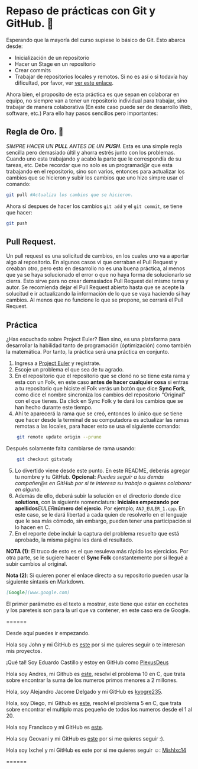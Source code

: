 
# Repaso de prácticas con Git y GitHub. 📖

Esperando que la mayoría del curso supiese lo básico de Git. Esto abarca desde:
- Inicialización de un repositorio
- Hacer un Stage en un repositorio
- Crear commits
- Trabajar de repositorios locales y remotos.
Si no es así o si todavía hay dificultad, por favor, ver [ver este enlace](https://git-scm.com/docs).

Ahora bien, el proposito de esta práctica es que sepan en colaborar en equipo, no siempre van a tener un repositorio individual para trabajar, sino trabajar de manera colaborativa (En este caso puede ser de desarrollo Web, software, etc.) Para ello hay pasos sencillos pero importantes:

## Regla de Oro. 🥇
*SIMPRE HACER UN **PULL** ANTES DE UN **PUSH***.
Esta es una simple regla sencilla pero demasiado últil y ahorra estrés junto con los problemas. 
Cuando uno esta trabajando y acabó la parte que le correspondía de su tareas, etc. Debe recordar que no solo es un programad@r que esta trabajando en el repositorio, sino son varios, entonces para actualizar los cambios que se hicieron y subir los cambios que uno hizo simpre usar el comando:

```bash
git pull #Actualiza los cambios que se hicieron.
 ```
Ahora sí despues de hacer los cambios ``git add`` y el ``git commit``, se tiene que hacer:

```bash
git push
```

## Pull Request.
Un pull request es una solicitud de cambios, en los cuales uno va a aportar algo al repositorio. En algunos casos vi que cerraban el Pull Request y creaban otro, pero esto en desarrollo no es una buena práctica, al menos que ya se haya solucionado el error o que no haya forma de solucionarlo se cierra. Esto sirve para no crear demasiados Pull Request del mismo tema y autor. Se recomienda dejar el Pull Request abierto hasta que se acepte la solucitud e ir actualizando la información de lo que se vaya haciendo si hay cambios. Al menos que no funcione lo que se propone, se cerrará el Pull Request.

## Práctica
¿Has escuchado sobre Project Euler? Bien sino, es una plataforma para desarrollar la habilidad tanto de programación (óptimización) como también la matemática.
Por tanto, la práctica será una práctica en conjunto. 

1. Ingresa a [Project Euler](https://projecteuler.net/) y registrate.
2. Escoje un problema el que sea de tu agrado.
3. En el repositorio que el repositorio que se clonó no se tiene esta rama y esta con un Folk, en este caso **antes de hacer cualquier cosa** si entras a tu repositorio que hiciste el Folk verás un botón que dice **Sync Fork**, como dice el nombre sincroniza los cambios del repositorio "Original" con el que tienes. Da click en Sync Folk y te dará los cambios que se han hecho durante este tiempo.
4. Ahí te aparecerá la rama que se creó, entonces lo único que se tiene que hacer desde la terminal de su computadora es actualizar las ramas remotas a las locales, para hacer esto se usa el siguiente comando:
```bash
    git remote update origin --prune
```
Después solamente falta cambiarse de rama usando: 
```bash
    git checkout gitstudy
```
5. Lo divertido viene desde este punto. En este README, deberás agregar tu nombre y tu GitHub. **Opcional:** *Puedes seguir a tus demás compañer@s en GitHub por si te interesa su trabajo o quieres colaborar en alguno*.
6. Además de ello, deberá subir la solución en el directorio donde dice **solutions**, con la siguiente nomenclatura: **Iniciales empezando por apellidos**_EULER_**número del ejercio**. Por ejemplo; `ANJ_EULER_1.cpp`. En este caso, se le dará libertad a cada quien de resolverlo en el lenguaje que le sea más cómodo, sin embargo, pueden tener una participación si lo hacen en C. 
7. En el reporte debe incluir la captura del problema resuelto que está aprobado, la misma página les dará el resultado.

**NOTA (1)**: El truco de esto es el que resuleva más rápido los ejercicios. Por otra parte, se le sugiere hacer el **Sync Folk** constantemente por si llegué a subir cambios al original.

**Nota (2)**: Si quieren poner el enlace directo a su repositorio pueden usar la siguiente sintaxis en Markdown.

```markdown
[Google](www.google.com)
```
El primer parámetro es el texto a mostrar, este tiene que estar en cochetes y los paretesis son para la url que va contener, en este caso era de Google.

======

Desde aquí puedes ir empezando.


Hola soy John y mi GitHub es [este](https://github.com/JohnKun136NVCP) por si me quieres seguir o te interesan mis proyectos.

¡Qué tal! Soy Eduardo Castillo y estoy en GitHub como [PlexusDeus](https://github.com/PlexusDeus)

Hola soy Andres, mi Github es [este](https://github.com/AndresCataneo), resolví el problema 10 en C, que trata sobre encontrar la suma de los numeros primos menores a 2 millones.

Hola, soy Alejandro Jacome Delgado y mi GitHub es [kyogre235](https://github.com/kyogre235).

Hola, soy Diego, mi Github es [este](https://github.com/Sloot25), resolvi el problema 5 en C, que trata sobre encontrar el multiplo mas pequeño de todos los numeros desde el 1 al 20.

Hola soy Francisco y mi GitHub es [este](https://github.com/FranciscoMendiola).

Hola soy Geovani y mi GitHub es [este](https://github.com/GeovaniMtz) por si me quieres seguir :).

Hola soy Ixchel y mi GitHub es este por si me quieres seguir ☺: [MishIxc14](https://github.com/MishIxc14)

======

